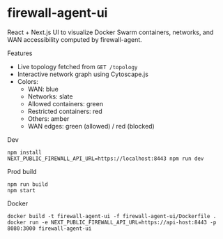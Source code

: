 # firewall-agent-ui

React + Next.js UI to visualize Docker Swarm containers, networks, and WAN accessibility computed by firewall-agent.

Features
- Live topology fetched from `GET /topology`
- Interactive network graph using Cytoscape.js
- Colors:
  - WAN: blue
  - Networks: slate
  - Allowed containers: green
  - Restricted containers: red
  - Others: amber
  - WAN edges: green (allowed) / red (blocked)

Dev
```
npm install
NEXT_PUBLIC_FIREWALL_API_URL=https://localhost:8443 npm run dev
```

Prod build
```
npm run build
npm start
```

Docker
```
docker build -t firewall-agent-ui -f firewall-agent-ui/Dockerfile .
docker run -e NEXT_PUBLIC_FIREWALL_API_URL=https://api-host:8443 -p 8080:3000 firewall-agent-ui
```

